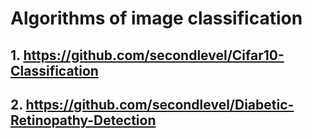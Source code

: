 #  Algorithms of image classification
## 1. https://github.com/secondlevel/Cifar10-Classification
## 2. https://github.com/secondlevel/Diabetic-Retinopathy-Detection
